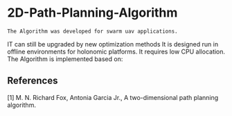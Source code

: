 # 2D-Path-Planning-Algorithm
 	The Algorithm was developed for swarm uav applications.
  IT can still be upgraded by new optimization methods
 	It is designed run in offline environments for holonomic platforms.
 	It requires low CPU allocation.
 	The Algorithm is implemented based on:
  ## References
<a id="1">[1]</a> 
  M. N. Richard Fox, Antonia Garcia Jr., 
  A two-dimensional path planning algorithm.
